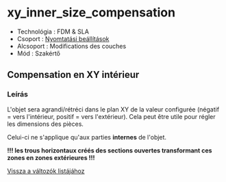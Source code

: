 # xy\_inner\_size\_compensation

* Technológia : FDM & SLA
* Csoport : [Nyomtatási beállítások](../../../konfig/print_settings)
* Alcsoport : Modifications des couches
* Mód : Szakértő

## Compensation en XY intérieur

### Leírás

L'objet sera agrandi/rétréci dans le plan XY de la valeur configurée \(négatif = vers l'intérieur, positif = vers l'extérieur\). Cela peut être utile pour régler les dimensions des pièces.

Celui-ci ne s'applique qu'aux parties **internes** de l'objet.

**!!! les trous horizontaux créés des sections ouvertes transformant ces zones en zones extérieures !!!**

[Vissza a változók listájához](../../variable_list)

